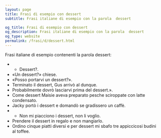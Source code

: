 ```yaml
---
layout: page
title: Frasi di esempio con dessert 
subtitle: Frasi italiane di esempio con la parola  dessert

og_title: Frasi di esempio con dessert 
og_description: Frasi italiane di esempio con la parola  dessert
og_type: website
permalink: /frasi/d/dessert.html
---
```


Frasi italiane di esempio contenenti la parola dessert:


- - Dessert?.
- «Un dessert?» chiese.
- «Posso portarvi un dessert?».
- Terminato il dessert, Gus arrivò al dunque.
- Probabilmente dovrò lasciarvi prima del dessert.».
- Come dessert Maisie aveva preparato pesche sciroppate con latte condensato.
- Jacky portò i dessert e domandò se gradissero un caffè.
- - Non mi piacciono i dessert, non li voglio.
- Prendere il dessert in regalo e non mangiarlo.
- Ordino cinque piatti diversi e per dessert mi sbafo tre appiccicosi budini al toffee.
